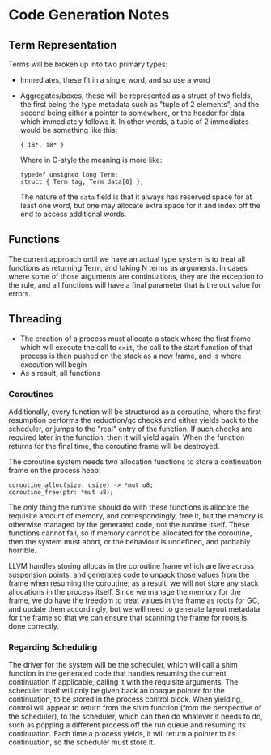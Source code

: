 # Code Generation Notes

## Term Representation

Terms will be broken up into two primary types:

  - Immediates, these fit in a single word, and so use a word
  - Aggregates/boxes, these will be represented as a struct of
    two fields, the first being the type metadata such as "tuple of 2 elements",
    and the second being either a pointer to somewhere, or the
    header for data which immediately follows it. In other words,
    a tuple of 2 immediates would be something like this:

        { i8*, i8* }

    Where in C-style the meaning is more like:

        typedef unsigned long Term;
        struct { Term tag, Term data[0] };

    The nature of the `data` field is that it always
    has reserved space for at least one word, but one
    may allocate extra space for it and index off the
    end to access additional words.

## Functions


The current approach until we have an actual type system is to
treat all functions as returning Term, and taking N terms as arguments.
In cases where some of those arguments are continuations, they are the
exception to the rule, and all functions will have a final parameter that
is the out value for errors.

## Threading

- The creation of a process must allocate a stack where the first frame which
will execute the call to `exit`, the call to the start function of that process
is then pushed on the stack as a new frame, and is where execution will begin
- As a result, all functions


### Coroutines

Additionally, every function will be structured as a coroutine, where the first
resumption performs the reduction/gc checks and either yields back to the scheduler,
or jumps to the "real" entry of the function. If such checks are required later in
the function, then it will yield again. When the function returns for the final time,
the coroutine frame will be destroyed.

The coroutine system needs two allocation functions to store a continuation
frame on the process heap:

    coroutine_alloc(size: usize) -> *mut u8;
    coroutine_free(ptr: *mut u8);
    
The _only_ thing the runtime should do with these functions is allocate the
requisite amount of memory, and correspondingly, free it, but the memory is
otherwise managed by the generated code, not the runtime itself. These functions
cannot fail, so if memory cannot be allocated for the coroutine, then the system
must abort, or the behaviour is undefined, and probably horrible.

LLVM handles storing allocas in the coroutine frame which are live across
suspension points, and generates code to unpack those values from the frame when
resuming the coroutine; as a result, we will not store any stack allocations in
the process itself. Since we manage the memory for the frame, we do have the
freedom to treat values in the frame as roots for GC, and update them
accordingly, but we will need to generate layout metadata for the frame so that
we can ensure that scanning the frame for roots is done correctly.

### Regarding Scheduling

The driver for the system will be the scheduler, which will call a shim function in
the generated code that handles resuming the current continuation if applicable, calling
it with the requisite arguments. The scheduler itself will only be given back an opaque
pointer for the continuation, to be stored in the process control block. When yielding,
control will appear to return from the shim function (from the perspective of the scheduler),
to the scheduler, which can then do whatever it needs to do, such as popping a different process
off the run queue and resuming its continuation. Each time a process yields, it will return
a pointer to its continuation, so the scheduler must store it.
